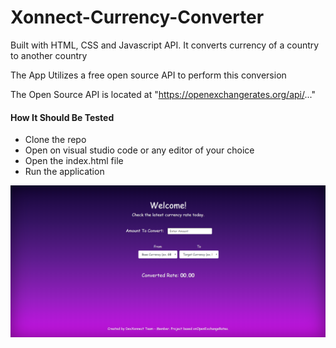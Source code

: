# Xonnect-Currency-Converter
Built with HTML, CSS and Javascript API. It converts currency of a country to another country

The App Utilizes a free open source API to perform this conversion

The Open Source API is located at "https://openexchangerates.org/api/..."

<h4>How It Should Be Tested</h4>
<ul>
  <li>Clone the repo</li>
  <li>Open on visual studio code or any editor of your choice</li>
  <li>Open the index.html file</li>
   <li>Run the application</li>
  </ul>
  
  ![Alt text](./assets/currency-converter.PNG?raw=true "Optional Title")
